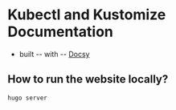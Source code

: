 # Kubectl and Kustomize Documentation

* built -- with -- [Docsy](https://github.com/google/docsy)

## How to run the website locally?

```
hugo server
```
